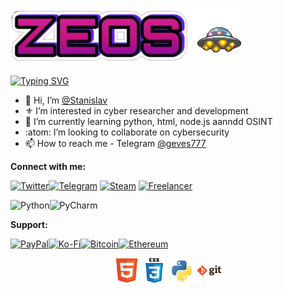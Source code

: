 ![Image alt](https://github.com/Stanlyio/dashboard-ZEOS-icons/blob/main/png/zeos.png) ![Image alt](https://github.com/Stanlyio/dashboard-ZEOS-icons/blob/main/png/ufogif.gif)

[![Typing SVG](https://readme-typing-svg.demolab.com/?lines=1+2+3+4;Second+line+of+text)](https://git.io/typing-svg)

- 👋 Hi, I’m [@Stanislav](https://www.instagram.com/stanislav.xr/)
- :fleur_de_lis: I’m interested in cyber researcher and development
- :palm_tree: I’m currently learning python, html, node.js aanndd OSINT
- :atom: I’m looking to collaborate on cybersecurity
- 📫 How to reach me - Telegram [@geves777](https://t.me/geves777)

**Connect with me:**

[![Twitter](https://img.shields.io/badge/Twitter-%231DA1F2.svg?style=for-the-badge&logo=Twitter&logoColor=white)](https://twitter.com/stanislavMzv)[![Telegram](https://img.shields.io/badge/Telegram-2CA5E0?style=for-the-badge&logo=telegram&logoColor=white)](https://t.me/geves777) [![Steam](https://img.shields.io/badge/steam-%23000000.svg?style=for-the-badge&logo=steam&logoColor=white)](https://s.team/p/hgj-hmpm/RCNCWTCW) [![Freelancer](https://img.shields.io/badge/Freelancer-29B2FE?style=for-the-badge&logo=Freelancer&logoColor=white)](https://www.freelancer.com.ru/u/edyardlazov)

![Python](https://img.shields.io/badge/python-3670A0?style=for-the-badge&logo=python&logoColor=ffdd54)![PyCharm](https://img.shields.io/badge/pycharm-143?style=for-the-badge&logo=pycharm&logoColor=black&color=black&labelColor=green)

**Support:**

[![PayPal](https://img.shields.io/badge/PayPal-00457C?style=for-the-badge&logo=paypal&logoColor=white)](https://www.paypal.com/paypalme/stasmz?country.x=KZ&locale.x=en_US)[![Ko-Fi](https://img.shields.io/badge/Ko--fi-F16061?style=for-the-badge&logo=ko-fi&logoColor=white)](https://ko-fi.com/zeos777)[![Bitcoin](https://img.shields.io/badge/Bitcoin-000?style=for-the-badge&logo=bitcoin&logoColor=white)](https://i.postimg.cc/sXs6czZn/btc.png)[![Ethereum](https://img.shields.io/badge/Ethereum-3C3C3D?style=for-the-badge&logo=Ethereum&logoColor=white)](https://i.postimg.cc/Qt8m7qRw/eth.png)

<div>
  <p align="center">
    <img src="https://github.com/devicons/devicon/blob/master/icons/html5/html5-original.svg" title="Git" **alt="Git" width="40" height="40"/>
    <img src="https://github.com/devicons/devicon/blob/master/icons/css3/css3-original-wordmark.svg" title="Git" **alt="Git" width="40" height="40"/>
    <img src="https://github.com/devicons/devicon/blob/master/icons/python/python-original.svg" title="Git" **alt="Git" width="40" height="40"/>
    <img src="https://github.com/devicons/devicon/blob/master/icons/git/git-original-wordmark.svg" title="Git" **alt="Git" width="40" height="40"/>
  </p>
</div>
